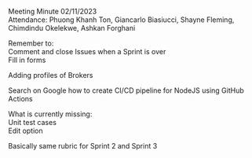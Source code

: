 Meeting Minute 02/11/2023\
Attendance: Phuong Khanh Ton, Giancarlo Biasiucci, Shayne Fleming, Chimdindu Okelekwe, Ashkan Forghani

Remember to:\
Comment and close Issues when a Sprint is over\
Fill in forms

Adding profiles of Brokers

Search on Google how to create CI/CD pipeline for NodeJS using GitHub Actions

What is currently missing:\
Unit test cases\
Edit option

Basically same rubric for Sprint 2 and Sprint 3

